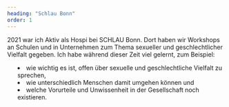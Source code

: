 ```yaml
---
heading: "Schlau Bonn"
order: 1
---
```

2021 war ich Aktiv als Hospi bei SCHLAU Bonn. Dort haben wir Workshops an Schulen und in Unternehmen zum Thema sexueller und geschlechtlicher Vielfalt gegeben.
Ich habe während dieser Zeit viel gelernt, zum Beispiel:
<ul class="mt-2" style="list-style-type: disc; list-style-position: inside;">
    <li>wie wichtig es ist, offen über sexuelle und geschlechtliche Vielfalt zu sprechen,</li>
    <li>wie unterschiedlich Menschen damit umgehen können und </li>
    <li>welche Vorurteile und Unwissenheit in der Gesellschaft noch existieren.</li>
</ul>
